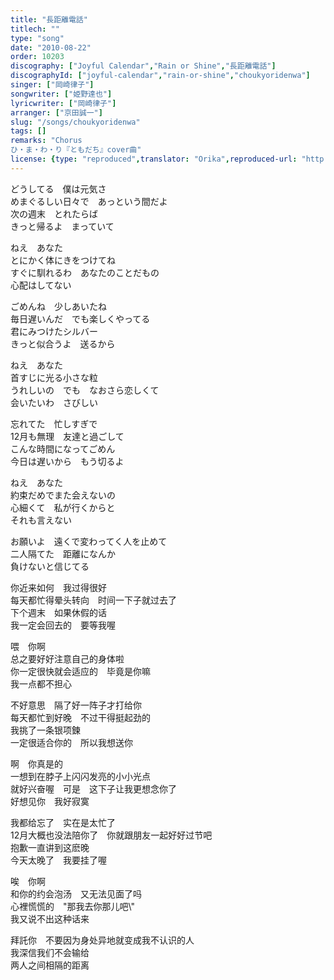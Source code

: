 ```yaml
---
title: "長距離電話"
titlech: ""
type: "song"
date: "2010-08-22"
order: 10203
discography: ["Joyful Calendar","Rain or Shine","長距離電話"]
discographyId: ["joyful-calendar","rain-or-shine","choukyoridenwa"]
singer: ["岡崎律子"]
songwriter: ["姫野達也"]
lyricwriter: ["岡崎律子"]
arranger: ["京田誠一"]
slug: "/songs/choukyoridenwa"
tags: []
remarks: "Chorus
ひ・ま・わ・り『ともだち』cover曲"
license: {type: "reproduced",translator: "Orika",reproduced-url: "http://love.life.coocan.jp/today/today3.html",reproduced-website: "織歌蟲網站"}
---
```


どうしてる　僕は元気さ   
めまぐるしい日々で　あっという間だよ   
次の週末　とれたらば   
きっと帰るよ　まっていて  
  
ねえ　あなた   
とにかく体にきをつけてね   
すぐに馴れるわ　あなたのことだもの   
心配はしてない  
  
ごめんね　少しあいたね   
毎日遅いんだ　でも楽しくやってる   
君にみつけたシルバー   
きっと似合うよ　送るから  
  
ねえ　あなた   
首すじに光る小さな粒   
うれしいの　でも　なおさら恋しくて   
会いたいわ　さびしい  
  
忘れてた　忙しすぎで   
12月も無理　友達と過ごして   
こんな時間になってごめん   
今日は遅いから　もう切るよ  
  
ねえ　あなた   
約束だめでまた会えないの   
心細くて　私が行くからと   
それも言えない  
  
お願いよ　遠くで変わってく人を止めて   
二人隔てた　距離になんか   
負けないと信じてる  

<!-- 翻译 -->

你近来如何　我过得很好   
每天都忙得晕头转向　时间一下子就过去了   
下个週末　如果休假的话   
我一定会回去的　要等我喔  
  
喂　你啊   
总之要好好注意自己的身体啦   
你一定很快就会适应的　毕竟是你嘛   
我一点都不担心  
  
不好意思　隔了好一阵子才打给你   
每天都忙到好晚　不过干得挺起劲的   
我挑了一条银项鍊   
一定很适合你的　所以我想送你  
  
啊　你真是的   
一想到在脖子上闪闪发亮的小小光点   
就好兴奋喔　可是　这下子让我更想念你了   
好想见你　我好寂寞  
  
我都给忘了　实在是太忙了   
12月大概也没法陪你了　你就跟朋友一起好好过节吧   
抱歉一直讲到这麽晚   
今天太晚了　我要挂了喔  
  
唉　你啊   
和你的约会泡汤　又无法见面了吗   
心裡慌慌的　\"那我去你那儿吧\\"   
我又说不出这种话来  
  
拜託你　不要因为身处异地就变成我不认识的人   
我深信我们不会输给   
两人之间相隔的距离
